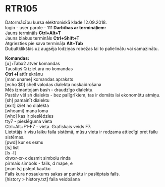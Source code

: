 # RTR105
Datormācību kursa elektroniskā klade
12.09.2018.  
login - user
parole - 111
**Darbības ar termināļiem:**  
Jauns termināls **Ctrl+Alt+T**  
Jauns blakus termināls **Ctrl+Shift+T**  
Atgriezties pie sava termināļa **Alt+Tab**  
Dubultklikšķis uz augsēja lodziņas robežas lai to palielinātu vai samazinātu.  
  
**Komandas:**  
[u]+Tabx2 atver komandas  
Taustiņš Q iziet ārā no komandas  
**Ctrl +l** attīr ekrānu  
[man uname] komandas apraksts  
[echo $0] shell valodas dialekta noskaidrošana  
Mēs izmantojam bash - draudzīgo dialektu.  
Pastāv vēl sh dialekts - bez palīgrīkiem, tas ir domāts lai ekonomētu atmiņu.  
[sh] pamainīt dialektu  
[exit] iziet no dialekta  
[whoami] mana loma  
[who] kas ir pieslēdzies  
tty7 - pieslēguma vieta  
Ctrl+Alt+F1-F7 - vieta. Grafiskais veids F7.  
Lietotājs ir visu laiku faila sistēmā, mūsu vieta ir redzama attiecīgi pret failu sistēmas.  
[pwd] kur es esmu  
[ls] list  
[ls -l]  
drwxr-xr-x desmit simbolu rinda  
pirmais simbols - fails, d mape, e  
[man ls] pslept kautko  
Fails kura nosaukums sakas ar punktu ir paslēptais fails.  
[history > history.txt] faila veidošana  
